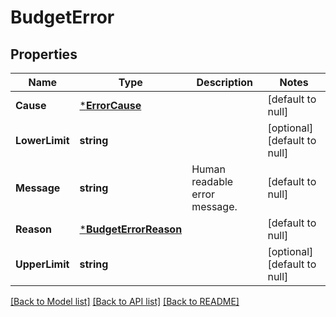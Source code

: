 # BudgetError

## Properties
Name | Type | Description | Notes
------------ | ------------- | ------------- | -------------
**Cause** | [***ErrorCause**](ErrorCause.md) |  | [default to null]
**LowerLimit** | **string** |  | [optional] [default to null]
**Message** | **string** | Human readable error message. | [default to null]
**Reason** | [***BudgetErrorReason**](BudgetErrorReason.md) |  | [default to null]
**UpperLimit** | **string** |  | [optional] [default to null]

[[Back to Model list]](../README.md#documentation-for-models) [[Back to API list]](../README.md#documentation-for-api-endpoints) [[Back to README]](../README.md)

